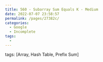 ```yaml
---
title: 560 - Subarray Sum Equals K - Medium
date: 2022-07-07 23:58:57
permalink: /pages/27382c/
categories:
  - Google
  - Incomplete
tags:
  - 
---
```

tags: [Array, Hash Table, Prefix Sum]